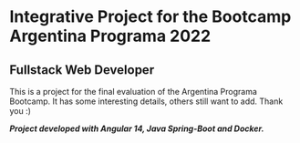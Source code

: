 # Integrative Project for the Bootcamp Argentina Programa 2022

## Fullstack Web Developer

This is a project for the final evaluation of the Argentina Programa Bootcamp.
It has some interesting details, others still want to add. Thank you :)

**_Project developed with Angular 14, Java Spring-Boot and Docker._**
